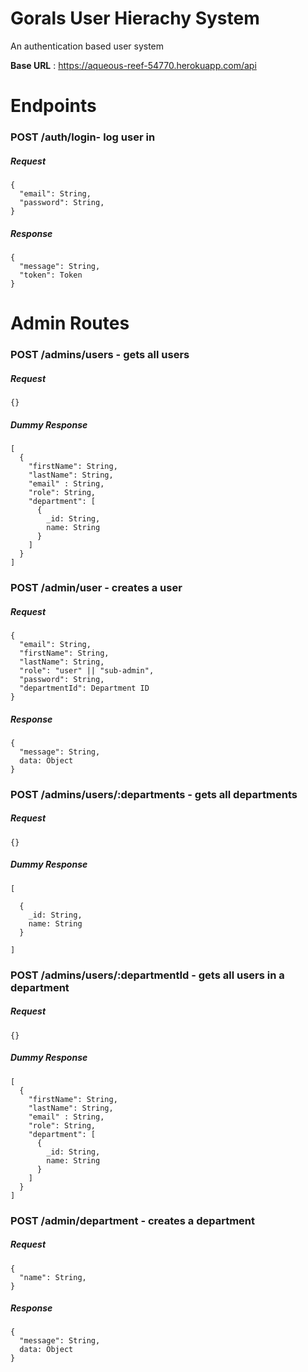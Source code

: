 # Gorals User Hierachy System

An authentication based user system

**Base URL** : https://aqueous-reef-54770.herokuapp.com/api

# **Endpoints**

### **POST** /auth/login- log user in

##### Request

```
{
  "email": String,
  "password": String,
}
```

##### Response

```
{
  "message": String,
  "token": Token
}
```

# Admin Routes

### **POST** /admins/users - gets all users

##### Request

```
{}
```

##### Dummy Response

```
[
  {
    "firstName": String,
    "lastName": String,
    "email" : String,
    "role": String,
    "department": [
      {
        _id: String,
        name: String
      }
    ]
  }
]
```

### **POST** /admin/user - creates a user

##### Request

```
{
  "email": String,
  "firstName": String,
  "lastName": String,
  "role": "user" || "sub-admin",
  "password": String,
  "departmentId": Department ID
}
```

##### Response

```
{
  "message": String,
  data: Object
}
```

### **POST** /admins/users/:departments - gets all departments

##### Request

```
{}
```

##### Dummy Response

```
[

  {
    _id: String,
    name: String
  }

]
```

### **POST** /admins/users/:departmentId - gets all users in a department

##### Request

```
{}
```

##### Dummy Response

```
[
  {
    "firstName": String,
    "lastName": String,
    "email" : String,
    "role": String,
    "department": [
      {
        _id: String,
        name: String
      }
    ]
  }
]
```

### **POST** /admin/department - creates a department

##### Request

```
{
  "name": String,
}
```

##### Response

```
{
  "message": String,
  data: Object
}
```
